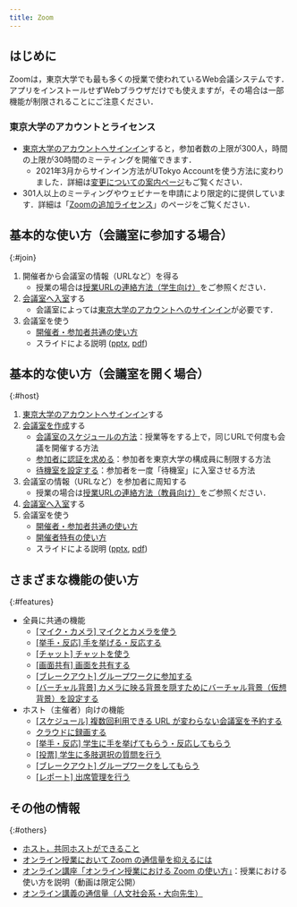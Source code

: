 ```yaml
---
title: Zoom
---
```


## はじめに

Zoomは，東京大学でも最も多くの授業で使われているWeb会議システムです．アプリをインストールせずWebブラウザだけでも使えますが，その場合は一部機能が制限されることにご注意ください．

### 東京大学のアカウントとライセンス

- [東京大学のアカウントへサインイン](zoom_signin)すると，参加者数の上限が300人，時間の上限が30時間のミーティングを開催できます．
    - 2021年3月からサインイン方法がUTokyo Accountを使う方法に変わりました．詳細は[変更についての案内ページ](/change2021s/)もご覧ください．
- 301人以上のミーティングやウェビナーを申請により限定的に提供しています．詳細は「[Zoomの追加ライセンス](license)」のページをご覧ください．

## 基本的な使い方（会議室に参加する場合）
{:#join}

1. 開催者から会議室の情報（URLなど）を得る
    - 授業の場合は[授業URLの連絡方法（学生向け）](/oc/url)をご参照ください．
1. [会議室へ入室](join)する
    - 会議室によっては[東京大学のアカウントへのサインイン](zoom_signin)が必要です．
1. 会議室を使う
    - [開催者・参加者共通の使い方](how_to_use)
    - スライドによる説明 ([pptx](files/Zoom-how.pptx), [pdf](files/Zoom-how.pdf))

## 基本的な使い方（会議室を開く場合）
{:#host}

1. [東京大学のアカウントへサインイン](zoom_signin)する
1. [会議室を作成](create_room)する
    - [会議室のスケジュールの方法](how/faculty_members/schedule)：授業等をする上で，同じURLで何度も会議を開催する方法
    - [参加者に認証を求める](auth)：参加者を東京大学の構成員に制限する方法
    - [待機室を設定する](waiting_room)：参加者を一度「待機室」に入室させる方法
1. 会議室の情報（URLなど）を参加者に周知する
    - 授業の場合は[授業URLの連絡方法（教員向け）](/faculty_members/url)をご参照ください．
1. [会議室へ入室](join)する
1. 会議室を使う
    - [開催者・参加者共通の使い方](how_to_use)
    - [開催者特有の使い方](how_to_use_host)
    - スライドによる説明 ([pptx](files/Zoom-how.pptx), [pdf](files/Zoom-how.pdf))

## さまざまな機能の使い方
{:#features}

- 全員に共通の機能
    - [[マイク・カメラ] マイクとカメラを使う](how/common/use_mic_and_camera)
    - [[挙手・反応] 手を挙げる・反応する](how/students/hand_reaction)
    - [[チャット] チャットを使う](how/common/chat)
    - [[画面共有] 画面を共有する](how/common/sharing_screen)
    - [[ブレークアウト] グループワークに参加する](how/students/breakout)
    - [[バーチャル背景] カメラに映る背景を隠すためにバーチャル背景（仮想背景）を設定する](how/common/virtual_background)
- ホスト（主催者）向けの機能
    - [[スケジュール] 複数回利用できる URL が変わらない会議室を予約する](how/faculty_members/schedule)
    - [クラウドに録画する](how/faculty_members/recording_cloud)
    - [[挙手・反応] 学生に手を挙げてもらう・反応してもらう](how/faculty_members/hand_reaction)
    - [[投票] 学生に多肢選択の質問を行う](how/faculty_members/poll)
    - [[ブレークアウト] グループワークをしてもらう](how/faculty_members/breakout)
    - [[レポート] 出席管理を行う](how/faculty_members/attendance)

## その他の情報
{:#others}

- [ホスト，共同ホストができること](how/common/host_cohost)
- [オンライン授業において Zoom の通信量を抑えるには](/articles/zoom-data-traffic)
- [オンライン講座「オンライン授業における Zoom の使い方」](/events/2021-03-25/)：授業における使い方を説明（動画は限定公開）
- [オンライン講義の通信量（人文社会系・大向先生）](https://scrapbox.io/utdh/%E3%82%AA%E3%83%B3%E3%83%A9%E3%82%A4%E3%83%B3%E8%AC%9B%E7%BE%A9%E3%81%AE%E9%80%9A%E4%BF%A1%E9%87%8F)
